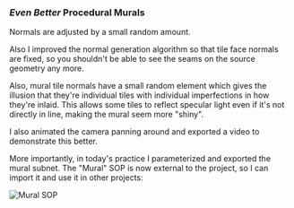 ### _Even Better_ Procedural Murals

Normals are adjusted by a small random amount.

Also I improved the normal generation algorithm so that tile face normals are fixed,
so you shouldn't be able to see the seams on the source geometry any more.

Also, mural tile normals have a small random element which gives the illusion
that they're individual tiles with individual imperfections in how they're inlaid.
This allows some tiles to reflect specular light even if it's not directly in line,
making the mural seem more "shiny".

I also animated the camera panning around and exported a video to demonstrate this better.

More importantly, in today's practice I parameterized and exported the mural
subnet. The "Mural" SOP is now external to the project, so I can import it and use
it in other projects:

![Mural SOP](/assets/images/houdini-daily-practice/15/mural-sop.png)
